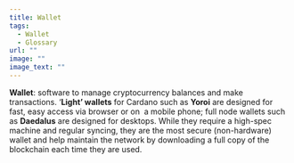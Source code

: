 ```yaml
---
title: Wallet
tags:
  - Wallet
  - Glossary
url: ""
image: ""
image_text: ""
---
```


**Wallet**: software to manage cryptocurrency balances and make transactions. ‘**Light’ wallets** for Cardano such as **Yoroi** are designed for fast, easy access via browser or on  a mobile phone; full node wallets such as **Daedalus** are designed for desktops. While they require a high-spec machine and regular syncing, they are the most secure (non-hardware) wallet and help maintain the network by downloading a full copy of the blockchain each time they are used.
